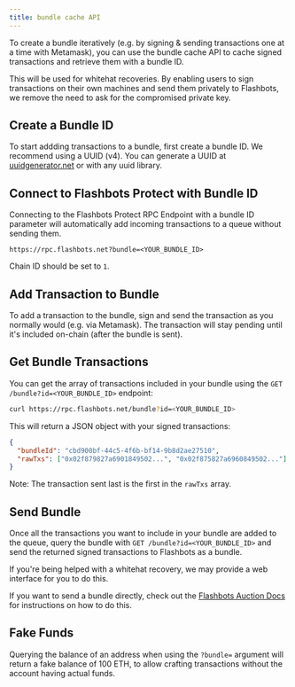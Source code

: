 ```yaml
---
title: bundle cache API
---
```


To create a bundle iteratively (e.g. by signing & sending transactions one at a time with Metamask), you can use the bundle cache API to cache signed transactions and retrieve them with a bundle ID.

This will be used for whitehat recoveries. By enabling users to sign transactions on their own machines and send them privately to Flashbots, we remove the need to ask for the compromised private key.

## Create a Bundle ID

To start addding transactions to a bundle, first create a bundle ID. We recommend using a UUID (v4). You can generate a UUID at [uuidgenerator.net](https://www.uuidgenerator.net/version4) or with any uuid library.

## Connect to Flashbots Protect with Bundle ID

Connecting to the Flashbots Protect RPC Endpoint with a bundle ID parameter will automatically add incoming transactions to a queue without sending them.

```url
https://rpc.flashbots.net?bundle=<YOUR_BUNDLE_ID>
```

Chain ID should be set to `1`.

## Add Transaction to Bundle

To add a transaction to the bundle, sign and send the transaction as you normally would (e.g. via Metamask). The transaction will stay pending until it's included on-chain (after the bundle is sent).

## Get Bundle Transactions

You can get the array of transactions included in your bundle using the `GET /bundle?id=<YOUR_BUNDLE_ID>` endpoint:

```bash
curl https://rpc.flashbots.net/bundle?id=<YOUR_BUNDLE_ID>
```

This will return a JSON object with your signed transactions:

```json
{
  "bundleId": "cbd900bf-44c5-4f6b-bf14-9b8d2ae27510",
  "rawTxs": ["0x02f879827a6901849502...", "0x02f875827a6960849502..."]
}
```

Note: The transaction sent last is the first in the `rawTxs` array.

## Send Bundle

Once all the transactions you want to include in your bundle are added to the queue, query the bundle with `GET /bundle?id=<YOUR_BUNDLE_ID>` and send the returned signed transactions to Flashbots as a bundle.

If you're being helped with a whitehat recovery, we may provide a web interface for you to do this.

If you want to send a bundle directly, check out the [Flashbots Auction Docs](/flashbots-auction/quick-start#how-to-send-your-first-flashbots-bundle) for instructions on how to do this.

## Fake Funds

Querying the balance of an address when using the `?bundle=` argument will return a fake balance of 100 ETH, to allow crafting transactions without the account having actual funds.
